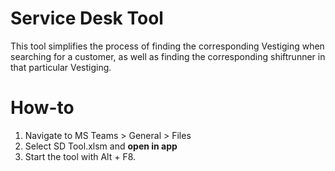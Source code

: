 # Service Desk Tool
This tool simplifies the process of finding the corresponding Vestiging when searching for a customer, as well as finding the corresponding shiftrunner in that particular Vestiging. 

# How-to
1. Navigate to MS Teams > General > Files
2. Select SD Tool.xlsm and <b>open in app</b>
3. Start the tool with Alt + F8. 
